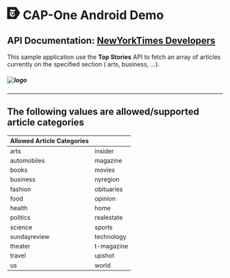 # ![logo](.README_images/poweredby_nytimes_30a.png) CAP-One Android Demo

## API Documentation:  [NewYorkTimes Developers](https://documenter.getpostman.com/view/196489/UVkgxeW6)

This sample application use the **Top Stories** API to fetch an array of articles currently on the specified section (
arts, business, ...).

##### ![logo](https://developer.nytimes.com/files/poweredby_nytimes_200b.png?v=1583354208360)

---

## The following values are allowed/supported article categories

| Allowed Article Categories||
| ----------- | ----------- |
| arts | insider |
| automobiles | magazine |
| books | movies |
| business | nyregion |
| fashion | obituaries |
| food  | opinion |
| health | home |
| politics | realestate |
| science | sports |
| sundayreview | technology |
| theater | t-magazine |
| travel | upshot |
| us | world |